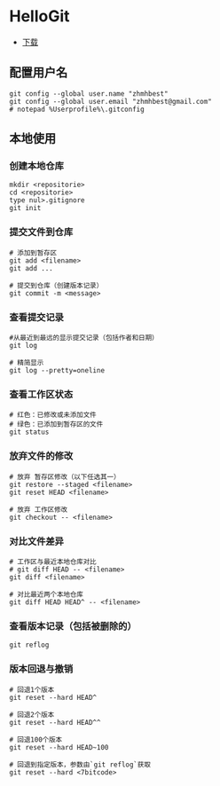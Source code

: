 # HelloGit

- [下载](https://git-scm.com/downloads/)

## 配置用户名
    git config --global user.name "zhmhbest"
    git config --global user.email "zhmhbest@gmail.com"
    # notepad %Userprofile%\.gitconfig

## 本地使用

### 创建本地仓库
    
    mkdir <repositorie>
    cd <repositorie>
    type nul>.gitignore
    git init

### 提交文件到仓库

    # 添加到暂存区
    git add <filename>
    git add ...
    
    # 提交到仓库（创建版本记录）
    git commit -m <message>

### 查看提交记录

    #从最近到最远的显示提交记录（包括作者和日期）
    git log

    # 精简显示
    git log --pretty=oneline

### 查看工作区状态

    # 红色：已修改或未添加文件
    # 绿色：已添加到暂存区的文件
    git status

### 放弃文件的修改

    # 放弃 暂存区修改（以下任选其一）
    git restore --staged <filename> 
    git reset HEAD <filename>

    # 放弃 工作区修改
    git checkout -- <filename>

### 对比文件差异

    # 工作区与最近本地仓库对比
    # git diff HEAD -- <filename>
    git diff <filename>

    # 对比最近两个本地仓库
    git diff HEAD HEAD^ -- <filename>

### 查看版本记录（包括被删除的）

    git reflog

### 版本回退与撤销

    # 回退1个版本
    git reset --hard HEAD^

    # 回退2个版本
    git reset --hard HEAD^^

    # 回退100个版本
    git reset --hard HEAD~100

    # 回退到指定版本，参数由`git reflog`获取
    git reset --hard <7bitcode>
